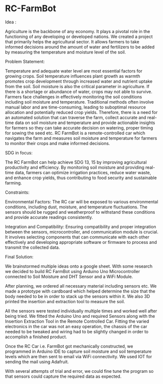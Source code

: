 # RC-FarmBot

Idea :

Agriculture is the backbone of any economy. It plays a pivotal role in the functioning of any developing or developed nations. We created a project that primarily helps the agricultural sector. It allows farmers to take informed decisions around the amount of water and fertilizers to be added by measuring the temperature and moisture level of the soil. 

Problem Statement:

Temperature and adequate water level are most essential factors for growing crops. Soil temperature influences plant growth as warmth promotes crop development through increased water and nutrient uptake from the soil. Soil moisture is also the critical parameter in agriculture. If there is a shortage or abundance of water, crops may not able to survive. 
Farmers face challenges in effectively monitoring the soil conditions including soil moisture and temperature. Traditional methods often involve manual labor and are time-consuming, leading to suboptimal resource allocation and potentially reduced crop yields. Therefore, there is a need for an automated solution that can traverse the farm, collect accurate and real-time data on soil moisture and temperature and provide actionable insights for farmers so they can take accurate decision on watering, proper timing for sowing the seed etc. RC FarmBot is a remote-controlled car which navigates the farm and measures soil moisture and temperature for farmers to monitor their crops and make informed decisions.

SDG in focus:

The RC FarmBot can help achieve SDG 13, 15 by improving agricultural productivity and efficiency. By monitoring soil moisture and providing real-time data, farmers can optimize irrigation practices, reduce water waste, and enhance crop yields, thus contributing to food security and sustainable farming.

Constraints:

Environmental Factors: The RC car will be exposed to various environmental conditions, including dust, moisture, and temperature fluctuations. The sensors should be rugged and weatherproof to withstand these conditions and provide accurate readings consistently.

Integration and Compatibility: Ensuring compatibility and proper integration between the sensors, microcontroller, and communication module is crucial. It involves selecting components that can communicate with each other effectively and developing appropriate software or firmware to process and transmit the collected data.

Final Solution:	

We brainstormed multiple ideas onto a google sheet. With some research we decided to build RC FarmBot using Arduino Uno Microcontroller connected to  Soil Moisture and DHT Sensor and a WiFi Module.  

After planning, we ordered all necessary material including sensors etc. We made a prototype with cardboard which helped determine the size that the body needed to be in order to stack up the sensors within it. We also 3D printed the insertion and extraction tool to measure the soil.

All the sensors were tested individually multiple times and worked well after being tried. We fitted the Arduino Uno and required Sensors along with the Insertion Extraction Tool in the Remote Controlled Car. Fitting the varied electronics in the car was not an easy operation, the chassis of the car needed to be tweaked and wiring had to be slightly changed in order to accomplish a finished product. 

Once the RC Car i.e. FarmBot got mechanically constructed, we programmed in Arduino IDE to capture soil moisture and soil temperature levels which are then sent to email via WiFi connectivity. We used IOT for sending the mail using Adafruit. 

With several attempts of trial and error, we could fine tune the program so that sensors could capture the required data as expected.




